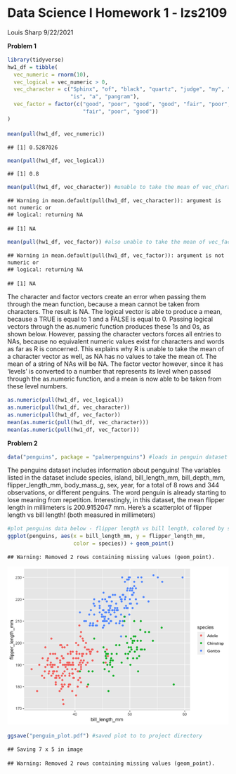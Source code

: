 Data Science I Homework 1 - lzs2109
================
Louis Sharp
9/22/2021

**Problem 1**

``` r
library(tidyverse)
hw1_df = tibble(
  vec_numeric = rnorm(10),
  vec_logical = vec_numeric > 0,
  vec_character = c("Sphinx", "of", "black", "quartz", "judge", "my", "vow", 
                    "is", "a", "pangram"),
  vec_factor = factor(c("good", "poor", "good", "good", "fair", "poor", "fair", 
                        "fair", "poor", "good"))
)

mean(pull(hw1_df, vec_numeric))
```

    ## [1] 0.5287026

``` r
mean(pull(hw1_df, vec_logical))
```

    ## [1] 0.8

``` r
mean(pull(hw1_df, vec_character)) #unable to take the mean of vec_character
```

    ## Warning in mean.default(pull(hw1_df, vec_character)): argument is not numeric or
    ## logical: returning NA

    ## [1] NA

``` r
mean(pull(hw1_df, vec_factor)) #also unable to take the mean of vec_factor
```

    ## Warning in mean.default(pull(hw1_df, vec_factor)): argument is not numeric or
    ## logical: returning NA

    ## [1] NA

The character and factor vectors create an error when passing them
through the mean function, because a mean cannot be taken from
characters. The result is NA. The logical vector is able to produce a
mean, because a TRUE is equal to 1 and a FALSE is equal to 0. Passing
logical vectors through the as.numeric function produces these 1s and
0s, as shown below. However, passing the character vectors forces all
entries to NAs, because no equivalent numeric values exist for
characters and words as far as R is concerned. This explains why R is
unable to take the mean of a character vector as well, as NA has no
values to take the mean of. The mean of a string of NAs will be NA. The
factor vector however, since it has ‘levels’ is converted to a number
that represents its level when passed through the as.numeric function,
and a mean is now able to be taken from these level numbers.

``` r
as.numeric(pull(hw1_df, vec_logical))
as.numeric(pull(hw1_df, vec_character))
as.numeric(pull(hw1_df, vec_factor))
mean(as.numeric(pull(hw1_df, vec_character)))
mean(as.numeric(pull(hw1_df, vec_factor)))
```

**Problem 2**

``` r
data("penguins", package = "palmerpenguins") #loads in penguin dataset
```

The penguins dataset includes information about penguins! The variables
listed in the dataset include species, island, bill\_length\_mm,
bill\_depth\_mm, flipper\_length\_mm, body\_mass\_g, sex, year, for a
total of 8 rows and 344 observations, or different penguins. The word
penguin is already starting to lose meaning from repetition.
Interestingly, in this dataset, the mean flipper length in millimeters
is 200.9152047 mm. Here’s a scatterplot of flipper length vs bill
length! (both measured in millimeters)

``` r
#plot penguins data below - flipper length vs bill length, colored by species
ggplot(penguins, aes(x = bill_length_mm, y = flipper_length_mm, 
                     color = species)) + geom_point()
```

    ## Warning: Removed 2 rows containing missing values (geom_point).

![](p8105_hw1_lzs2109_files/figure-gfm/unnamed-chunk-4-1.png)<!-- -->

``` r
ggsave("penguin_plot.pdf") #saved plot to to project directory
```

    ## Saving 7 x 5 in image

    ## Warning: Removed 2 rows containing missing values (geom_point).
